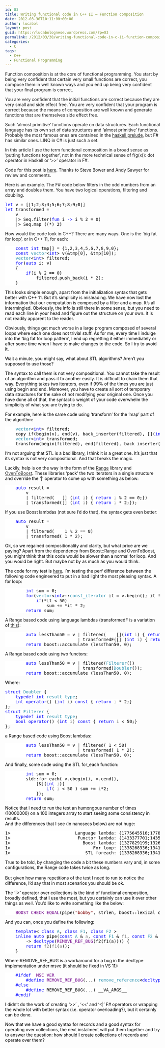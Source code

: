 ```yaml
---
id: 83
title: Writing functional code in C++ II – Function composition
date: 2012-03-30T10:11:00+00:00
author: lucabol
layout: post
guid: https://lucabolognese.wordpress.com/?p=83
permalink: /2012/03/30/writing-functional-code-in-c-ii-function-composition/
categories:
  - C
tags:
  - C++
  - Functional Programming
---
```

Function composition is at the core of functional programming. You start by being very confident that certain very small functions are correct, you compose them in well known ways and you end up being very confident that your final program is correct.

You are very confident that the initial functions are correct because they are very small and side effect free. You are very confident that your program is correct because the means of composition are well known and generate functions that are themselves side effect free.

Such ‘almost primitive’ functions operate on data structures. Each functional language has its own set of data structures and ‘almost primitive’ functions. Probably the most famous ones are contained in the [haskell prelude](http://www.haskell.org/onlinereport/standard-prelude.html), but F# has similar ones. LINQ in C# is just such a set.

In this article I use the term functional composition in a broad sense as ‘putting functions together’, not in the more technical sense of f(g(x)): dot operator in Haskell or ‘>>’ operator in F#.

Code for this post is [here](https://github.com/lucabol/FunctionalCpp). Thanks to Steve Bower and Andy Sawyer for review and comments.

Here is an example. The F# code below filters in the odd numbers from an array and doubles them. You have two logical operations, filtering and doubling.

<pre class="code"><span style="background:white;color:blue;">let </span><span style="background:white;color:black;">v = [|1;2;3;4;5;6;7;8;9;0|]
</span><span style="background:white;color:blue;">let </span><span style="background:white;color:black;">transformed =
    v
    |&gt; Seq.filter(</span><span style="background:white;color:blue;">fun </span><span style="background:white;color:black;">i </span><span style="background:white;color:blue;">-&gt; </span><span style="background:white;color:black;">i % 2 = 0)
    |&gt; Seq.map ((*) 2)
</span></pre>

How would the code look in C++? There are many ways. One is the ‘big fat for loop’, or in C++ 11, for each:

<pre class="code"><span style="background:white;color:black;">    </span><span style="background:white;color:blue;">const int </span><span style="background:white;color:black;">tmp[] = {1,2,3,4,5,6,7,8,9,0};
    </span><span style="background:white;color:blue;">const </span><span style="background:white;color:#2b91af;">vector</span><span style="background:white;color:black;">&lt;</span><span style="background:white;color:blue;">int</span><span style="background:white;color:black;">&gt; v(&tmp[0], &tmp[10]);
    </span><span style="background:white;color:#2b91af;">vector</span><span style="background:white;color:black;">&lt;</span><span style="background:white;color:blue;">int</span><span style="background:white;color:black;">&gt; filtered;
    </span><span style="background:white;color:blue;">for</span><span style="background:white;color:black;">(</span><span style="background:white;color:blue;">auto </span><span style="background:white;color:black;">i:</span><span style="background:white;color:blue;"> </span><span style="background:white;color:black;">v)
    {
        </span><span style="background:white;color:blue;">if</span><span style="background:white;color:black;">(i % 2 == 0)
            filtered.push_back(i * 2);
    }</span></pre>

<span style="background:white;color:black;">This looks simple enough, apart from the initialization syntax that gets better with C++ 11. But it’s simplicity is misleading. We have now lost the information that our computation is composed by a filter and a map. It’s all intermingled. Obviously, the info is still there in some sense, but you need to read each line in your head and figure out the structure on your own. It is not readily apparent to the reader.</span>

<span style="background:white;color:black;">Obviously, things get much worse in a large program composed of several loops where each one does not trivial stuff. As for me, every time I indulge into the ‘big fat for loop pattern’, I end up regretting it either immediately or after some time when I have to make changes to the code. So I try to avoid it.</span>

<span style="background:white;color:black;">Wait a minute, you might say, what about STL algorithms? Aren’t you supposed to use those?</span>

<span style="background:white;color:black;">The syntax to call them is not very compositional. You cannot take the result of an algorithm and pass it to another easily. It is difficult to chain them that way. Everything takes two iterators, even if 99% of the times you are just using begin and end. Moreover, you have to create all sort of temporary data structures for the sake of not modifying your original one. Once you have done all of that, the syntactic weight of your code overwhelm the simplicity of what you are trying to do.</span>

<span style="background:white;color:black;">For example, here is the same code using ‘transform’ for the ‘map’ part of the algorithm:</span>

<pre class="code"><span style="background:white;color:black;">    </span><span style="background:white;color:#2b91af;">vector</span><span style="background:white;color:black;">&lt;</span><span style="background:white;color:blue;">int</span><span style="background:white;color:black;">&gt; filtered;
    copy_if(begin(v), end(v), back_inserter(filtered), [](</span><span style="background:white;color:blue;">int </span><span style="background:white;color:gray;">x</span><span style="background:white;color:black;">) { </span><span style="background:white;color:blue;">return </span><span style="background:white;color:gray;">x </span><span style="background:white;color:black;">% 2 == 0;});
    </span><span style="background:white;color:#2b91af;">vector</span><span style="background:white;color:black;">&lt;</span><span style="background:white;color:blue;">int</span><span style="background:white;color:black;">&gt; transformed;
    transform(begin(filtered), end(filtered), back_inserter(transformed), [](</span><span style="background:white;color:blue;">int </span><span style="background:white;color:gray;">x</span><span style="background:white;color:black;">) { </span><span style="background:white;color:blue;">return </span><span style="background:white;color:gray;">x </span><span style="background:white;color:black;">* 2;});
</span></pre>

<span style="background:white;color:black;">I’m not arguing that STL is a bad library, I think it is a great one. It’s just that its syntax is not very compositional. And that breaks the magic.</span>

<span style="background:white;color:black;">Luckily, help is on the way in the form of the <a href="http://www.boost.org/doc/libs/1_49_0/libs/range/doc/html/index.html">Range</a> library and <a href="https://github.com/faithandbrave/OvenToBoost">OvenToBoost</a>. These libraries ‘pack’ the two iterators in a single structure and override the ‘|’ operator to come up with something as below:</span>

<pre class="code"><span style="background:white;color:black;">    </span><span style="background:white;color:blue;">auto </span><span style="background:white;color:black;">result =
        v
        | filtered(   [] (</span><span style="background:white;color:blue;">int </span><span style="background:white;color:gray;">i</span><span style="background:white;color:black;">) { </span><span style="background:white;color:blue;">return </span><span style="background:white;color:gray;">i </span><span style="background:white;color:black;">% 2 == 0;})
        | transformed([] (</span><span style="background:white;color:blue;">int </span><span style="background:white;color:gray;">i</span><span style="background:white;color:black;">) { </span><span style="background:white;color:blue;">return </span><span style="background:white;color:gray;">i </span><span style="background:white;color:black;">* 2;});</span></pre>

<span style="background:white;color:black;">If you use Boost lambdas (not sure I’d do that), the syntax gets even better:</span>

<pre class="code"><span style="background:white;color:black;">    </span><span style="background:white;color:blue;">auto </span><span style="background:white;color:black;">result =
        v
        | filtered(   _1 % 2 == 0)
        | transformed(_1 * 2);</span></pre>

<span style="background:white;color:black;">Ok, so we regained compositionality and clarity, but what price are we paying? Apart from the dependency from Boost::Range and OvenToBoost, you might think that this code would be slower than a normal for loop. And you would be right. But maybe not by as much as you would think.</span>

<span style="background:white;color:black;">The code for my test is <a href="https://github.com/lucabol/FunctionalCpp/blob/master/range_performance.cpp">here</a>. I’m testing the perf difference between the following code engineered to put in a bad light the most pleasing syntax. A for loop:</span>

<pre class="code"><span style="background:white;color:black;">        </span><span style="background:white;color:blue;">int </span><span style="background:white;color:black;">sum = 0;
        </span><span style="background:white;color:blue;">for</span><span style="background:white;color:black;">(</span><span style="background:white;color:#2b91af;">vector</span><span style="background:white;color:black;">&lt;</span><span style="background:white;color:blue;">int</span><span style="background:white;color:black;">&gt;::</span><span style="background:white;color:#2b91af;">const_iterator </span><span style="background:white;color:black;">it = v.begin(); it != v.end(); ++it)
            </span><span style="background:white;color:blue;">if</span><span style="background:white;color:black;">(*it &lt; 50)
                sum += *it * 2;
        </span><span style="background:white;color:blue;">return </span><span style="background:white;color:black;">sum;</span></pre>

<span style="background:white;color:black;">A Range based code using language lambdas (transformedF is a variation of <a href="http://smellegantcode.wordpress.com/2011/10/31/linq-to-c-or-something-much-better/">this</a>):</span>

<pre class="code"><span style="background:white;color:black;">        </span><span style="background:white;color:blue;">auto </span><span style="background:white;color:black;">lessThan50 = v | filtered(    [](</span><span style="background:white;color:blue;">int </span><span style="background:white;color:gray;">i</span><span style="background:white;color:black;">) { </span><span style="background:white;color:blue;">return </span><span style="background:white;color:gray;">i </span><span style="background:white;color:black;">&lt; 50;})
                            | transformedF([] (</span><span style="background:white;color:blue;">int </span><span style="background:white;color:gray;">i</span><span style="background:white;color:black;">) { </span><span style="background:white;color:blue;">return </span><span style="background:white;color:gray;">i </span><span style="background:white;color:black;">* 2;});
        </span><span style="background:white;color:blue;">return </span><span style="background:white;color:black;">boost::accumulate (lessThan50, 0);</span></pre>

<span style="background:white;color:black;">A Range based code using two functors:</span>

<pre class="code"><span style="background:white;color:black;">        </span><span style="background:white;color:blue;">auto </span><span style="background:white;color:black;">lessThan50 = v | filtered(</span><span style="background:white;color:#2b91af;">Filterer</span><span style="background:white;color:black;">())
                            | transformed(</span><span style="background:white;color:#2b91af;">Doubler</span><span style="background:white;color:black;">());
        </span><span style="background:white;color:blue;">return </span><span style="background:white;color:black;">boost::accumulate (lessThan50, 0);
</span></pre>

<span style="background:white;color:black;">Where:</span>

<pre class="code"><span style="background:white;color:blue;">struct </span><span style="background:white;color:#2b91af;">Doubler </span><span style="background:white;color:black;">{
    </span><span style="background:white;color:blue;">typedef int </span><span style="background:white;color:#2b91af;">result_type</span><span style="background:white;color:black;">;
    </span><span style="background:white;color:blue;">int operator</span><span style="background:white;color:black;">() (</span><span style="background:white;color:blue;">int </span><span style="background:white;color:gray;">i</span><span style="background:white;color:black;">) </span><span style="background:white;color:blue;">const </span><span style="background:white;color:black;">{ </span><span style="background:white;color:blue;">return </span><span style="background:white;color:gray;">i </span><span style="background:white;color:black;">* 2;}
};
</span><span style="background:white;color:blue;">struct </span><span style="background:white;color:#2b91af;">Filterer </span><span style="background:white;color:black;">{
    </span><span style="background:white;color:blue;">typedef int </span><span style="background:white;color:#2b91af;">result_type</span><span style="background:white;color:black;">;
    </span><span style="background:white;color:blue;">bool operator</span><span style="background:white;color:black;">() (</span><span style="background:white;color:blue;">int </span><span style="background:white;color:gray;">i</span><span style="background:white;color:black;">) </span><span style="background:white;color:blue;">const </span><span style="background:white;color:black;">{ </span><span style="background:white;color:blue;">return </span><span style="background:white;color:gray;">i </span><span style="background:white;color:black;">&lt; 50;}
};
</span></pre>

<span style="background:white;color:black;">a Range based code using Boost lambdas:</span>

<pre class="code"><span style="background:white;color:black;">        </span><span style="background:white;color:blue;">auto </span><span style="background:white;color:black;">lessThan50 = v | filtered(_1 &lt; 50)
                            | transformed(_1 * 2);
        </span><span style="background:white;color:blue;">return </span><span style="background:white;color:black;">boost::accumulate (lessThan50, 0);</span></pre>

<span style="background:white;color:black;">And finally, some code using the STL for_each function:</span>

<pre class="code"><span style="background:white;color:black;">        </span><span style="background:white;color:blue;">int </span><span style="background:white;color:black;">sum = 0;
        std::for_each( v.cbegin(), v.cend(),
            [&](</span><span style="background:white;color:blue;">int </span><span style="background:white;color:gray;">i</span><span style="background:white;color:black;">){
                </span><span style="background:white;color:blue;">if</span><span style="background:white;color:black;">( </span><span style="background:white;color:gray;">i </span><span style="background:white;color:black;">&lt; 50 ) sum += </span><span style="background:white;color:gray;">i</span><span style="background:white;color:black;">*2;
            });
        </span><span style="background:white;color:blue;">return </span><span style="background:white;color:black;">sum;
</span></pre>

<span style="background:white;color:black;">Notice that I need to run the test an humongous number of times (10000000) on a 100 integers array to start seeing some consistency in results.&#160; <br />And the differences that I see (in nanosecs below) are not huge:</span>

<pre class="code"><span style="background:white;color:black;">1&gt;                         Language lambda: {1775645516;1778411400;0}
1&gt;                          Functor lambda: {1433377701;1435209200;0}
1&gt;                            Boost lambda: {1327829199;1326008500;0}
1&gt;                                For loop: {1338268336;1341608600;0}
1&gt;                             STL foreach: {1338268336;1341608600;0}
</span></pre>

<span style="background:white;color:black;">True to be told, by changing the code a bit these numbers vary and, in some configurations, the Range code takes twice as long.<br /> <br />But given how many repetitions of the test I need to run to notice the difference, I’d say that in most scenarios you should be ok.</span>

<span style="background:white;color:black;">The ‘|>’ operator over collections is the kind of functional composition, broadly defined, that I use the most, but you certainly can use it over other things as well. You’d like to write something like the below:</span>

<pre class="code"><span style="background:white;color:black;">    </span><span style="background:white;color:#6f008a;">BOOST_CHECK_EQUAL</span><span style="background:white;color:black;">(pipe(</span><span style="background:white;color:maroon;">"bobby"</span><span style="background:white;color:black;">, strlen, boost::lexical_cast&lt;</span><span style="background:white;color:#2b91af;">string</span><span style="background:white;color:black;">, </span><span style="background:white;color:blue;">int</span><span style="background:white;color:black;">&gt;), </span><span style="background:white;color:maroon;">"5"</span><span style="background:white;color:black;">);</span></pre>

<span style="background:white;color:black;">And you can, once you define the following:</span>

<pre class="code"><span style="background:white;color:black;">    </span><span style="background:white;color:blue;">template</span><span style="background:white;color:black;">&lt; </span><span style="background:white;color:blue;">class </span><span style="background:white;color:#2b91af;">A</span><span style="background:white;color:black;">, </span><span style="background:white;color:blue;">class </span><span style="background:white;color:#2b91af;">F1</span><span style="background:white;color:black;">, </span><span style="background:white;color:blue;">class </span><span style="background:white;color:#2b91af;">F2 </span><span style="background:white;color:black;">&gt;
    </span><span style="background:white;color:blue;">inline auto </span><span style="background:white;color:black;">pipe(</span><span style="background:white;color:blue;">const </span><span style="background:white;color:#2b91af;">A </span><span style="background:white;color:black;">& </span><span style="background:white;color:gray;">a</span><span style="background:white;color:black;">, </span><span style="background:white;color:blue;">const </span><span style="background:white;color:#2b91af;">F1 </span><span style="background:white;color:black;">& </span><span style="background:white;color:gray;">f1</span><span style="background:white;color:black;">, </span><span style="background:white;color:blue;">const </span><span style="background:white;color:#2b91af;">F2 </span><span style="background:white;color:black;">& </span><span style="background:white;color:gray;">f2</span><span style="background:white;color:black;">)
        -&gt; </span><span style="background:white;color:blue;">decltype</span><span style="background:white;color:black;">(</span><span style="background:white;color:#6f008a;">REMOVE_REF_BUG</span><span style="background:white;color:black;">(f2(f1(a)))) {
        </span><span style="background:white;color:blue;">return </span><span style="background:white;color:gray;">f2</span><span style="background:white;color:black;">(</span><span style="background:white;color:gray;">f1</span><span style="background:white;color:black;">(</span><span style="background:white;color:gray;">a</span><span style="background:white;color:black;">));
    }</span></pre>

<span style="background:white;color:black;">Where REMOVE_REF_BUG is a workaround for a bug in the decltype implementation under msvc (it should be fixed in VS 11):</span>

<pre class="code"><span style="background:white;color:black;">    </span><span style="background:white;color:blue;">#ifdef </span><span style="background:white;color:#6f008a;">_MSC_VER
        </span><span style="background:white;color:blue;">#define </span><span style="background:white;color:#6f008a;">REMOVE_REF_BUG</span><span style="background:white;color:black;">(...) </span><span style="background:white;color:#2b91af;">remove_reference</span><span style="background:white;color:black;">&lt;</span><span style="background:white;color:blue;">decltype</span><span style="background:white;color:black;">(__VA_ARGS__)&gt;::</span><span style="background:white;color:#2b91af;">type</span><span style="background:white;color:black;">()
    </span><span style="background:white;color:blue;">#else
        #define </span><span style="background:white;color:black;">REMOVE_REF_BUG(...) __VA_ARGS__
    </span><span style="background:white;color:blue;">#endif</span></pre>

<span style="background:white;color:blue;"><font color="#000000">I didn’t do the work of creating ‘>>’ , ‘<<’ and ‘<|’ F# operators or wrapping the whole lot with better syntax (i.e. operator overloading?), but it certainly can be done.</font></span>

<span style="background:white;color:blue;"><font color="#000000">Now that we have a good syntax for records and a good syntax for operating over collections, the next instalment will put them together and try to answer the question: how should I create collections of records and operate over them?</font></span>